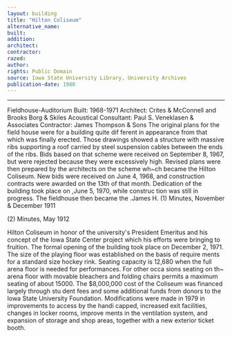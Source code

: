 ```yaml
---
layout: building
title: "Hilton Coliseum"
alternative_name: 
built: 
addition:
architect: 
contractor: 
razed: 
author:
rights: Public Domain
source: Iowa State University Library, University Archives
publication-date: 1980 
---
```

---

Fieldhouse-Auditorium 
Built: 1968-1971 Architect: Crites & McConnell and Brooks Borg & Skiles Acoustical Consultant: Paul S. Veneklasen & Associates Contractor: James Thompson & Sons 
The original plans for the field house were for a building quite dif ferent in appearance from that which was finally erected. Those drawings showed a structure with massive ribs supporting a roof carried by steel suspension cables between the ends of the ribs. Bids based on that scheme were received on September 8, 1967, but were rejected because they were excessively high. 
Revised plans were then prepared by the architects on the scheme wh~ch became the Hilton Coliseum. New bids were received on June 4, 1968, and construction contracts were awarded on the 13th of that month. 
Dedication of the building took place on ,June 5, 1970, while construc 
tion was still in progress. The fieldhouse then became the .James H. 
(1) 
Minutes, November & December 1911 

(2) 
Minutes, May 1912 


Hilton Coliseum in honor of the university's President Emeritus and his concept of the Iowa State Center project which his efforts were bringing to fruition. The formal opening of the building took place on December 2, 1971. 
The size of the playing floor was established on the basis of require ments for a standard size hockey rink. Seating capacity is 12,680 when the full arena floor is needed for performances. For other occa sions seating on th~ arena floor with movable bleachers and folding chairs permits a maximum seating of about 15000. 
The $8,000,000 cost of the Coliseum was financed largely through stu dent fees and some additional funds from donors to the Iowa State University Foundation. 
Modifications were made in 1979 in improvements to access by the handi capped, increased exit facilities, changes in locker rooms, improve ments in the ventilation system, and expansion of storage and shop areas, together with a new exterior ticket booth.